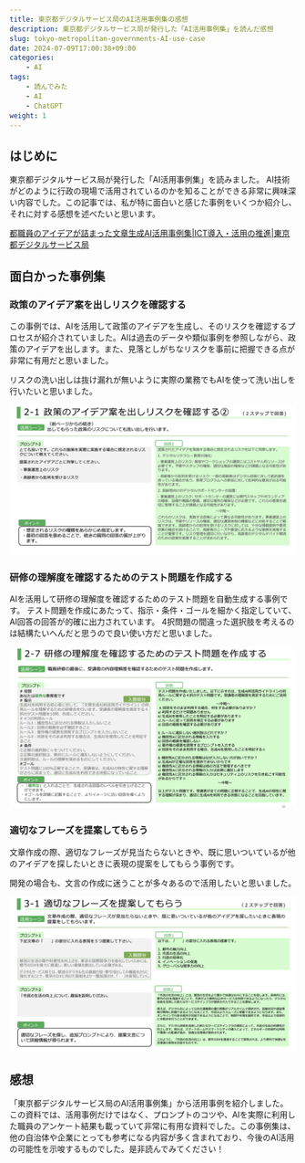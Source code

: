 ```yaml
---
title: 東京都デジタルサービス局のAI活用事例集の感想
description: 東京都デジタルサービス局が発行した「AI活用事例集」を読んだ感想
slug: tokyo-metropolitan-governments-AI-use-case
date: 2024-07-09T17:00:38+09:00
categories:
    - AI
tags:
    - 読んでみた
    - AI
    - ChatGPT
weight: 1
---
```


## はじめに

東京都デジタルサービス局が発行した「AI活用事例集」を読みました。
AI技術がどのように行政の現場で活用されているのかを知ることができる非常に興味深い内容でした。この記事では、私が特に面白いと感じた事例をいくつか紹介し、それに対する感想を述べたいと思います。

[都職員のアイデアが詰まった文章生成AI活用事例集|ICT導入・活用の推進|東京都デジタルサービス局](https://www.digitalservice.metro.tokyo.lg.jp/documents/d/digitalservice/ai_prompt)

## 面白かった事例集

### 政策のアイデア案を出しリスクを確認する

この事例では、AIを活用して政策のアイデアを生成し、そのリスクを確認するプロセスが紹介されていました。AIは過去のデータや類似事例を参照しながら、政策のアイデアを出します。また、見落としがちなリスクを事前に把握できる点が非常に有用だと思いました。

リスクの洗い出しは抜け漏れが無いように実際の業務でもAIを使って洗い出しを行いたいと思いました。

![tokyo ai 1](tokyo-ai1.png)

### 研修の理解度を確認するためのテスト問題を作成する

AIを活用して研修の理解度を確認するためのテスト問題を自動生成する事例です。
テスト問題を作成にあたって、指示・条件・ゴールを細かく指定していて、AI回答の回答が的確に出力されています。
4択問題の間違った選択肢を考えるのは結構たいへんだと思うので良い使い方だと思いました。

![tokyo ai 2](tokyo-ai2.png)

### 適切なフレーズを提案してもらう

文章作成の際、適切なフレーズが見当たらないときや、既に思いついているが他のアイデアを探したいときに表現の提案をしてもらう事例です。

開発の場合も、文言の作成に迷うことが多々あるので活用したいと思いました。

![tokyo ai 3](tokyo-ai3.png)

## 感想

「東京都デジタルサービス局のAI活用事例集」から活用事例を紹介しました。
この資料では、活用事例だけではなく、プロンプトのコツや、AIを実際に利用した職員のアンケート結果も載っていて非常に有用な資料でした。この事例集は、他の自治体や企業にとっても参考になる内容が多く含まれており、今後のAI活用の可能性を示唆するものでした。是非読んでみてください！
